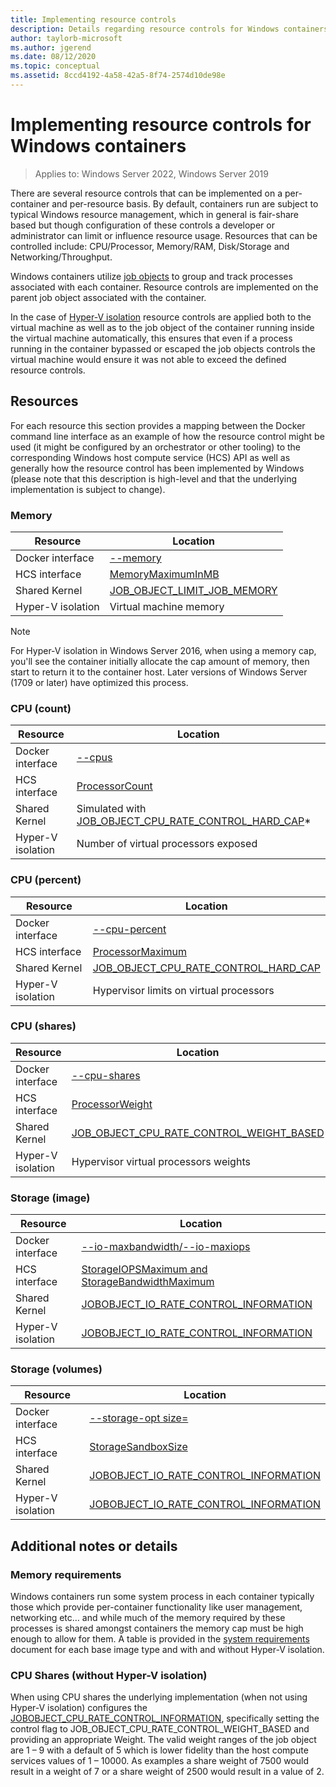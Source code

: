 ```yaml
---
title: Implementing resource controls
description: Details regarding resource controls for Windows containers.
author: taylorb-microsoft
ms.author: jgerend
ms.date: 08/12/2020
ms.topic: conceptual
ms.assetid: 8ccd4192-4a58-42a5-8f74-2574d10de98e
---
```

# Implementing resource controls for Windows containers

> Applies to: Windows Server 2022, Windows Server 2019

There are several resource controls that can be implemented on a per-container and per-resource basis.  By default, containers run are subject to typical Windows resource management, which in general is fair-share based but though configuration of these controls a developer or administrator can limit or influence resource usage.  Resources that can be controlled include: CPU/Processor, Memory/RAM, Disk/Storage and Networking/Throughput.

Windows containers utilize [job objects](/windows/desktop/ProcThread/job-objects) to group and track processes associated with each container.  Resource controls are implemented on the parent job object associated with the container.

In the case of [Hyper-V isolation](./hyperv-container.md) resource controls are applied both to the virtual machine as well as to the job object of the container running inside the virtual machine automatically, this ensures that even if a process running in the container bypassed or escaped the job objects controls the virtual machine would ensure it was not able to exceed the defined resource controls.

## Resources

For each resource this section provides a mapping between the Docker command line interface as an example of how the resource control might be used (it might be configured by an orchestrator or other tooling) to the corresponding Windows host compute service (HCS) API as well as generally how the resource control has been implemented by Windows (please note that this description is high-level and that the underlying implementation is subject to change).

### Memory

| Resource | Location |
|-----|------|
| Docker interface | [--memory](https://docs.docker.com/engine/admin/resource_constraints/#memory) |
| HCS interface | [MemoryMaximumInMB](https://github.com/Microsoft/hcsshim/blob/b144c605002d4086146ca1c15c79e56bfaadc2a7/interface.go#L67) |
| Shared Kernel | [JOB_OBJECT_LIMIT_JOB_MEMORY](/windows/win32/api/winnt/ns-winnt-jobobject_basic_limit_information) |
| Hyper-V isolation | Virtual machine memory |

>[!NOTE]
>For Hyper-V isolation in Windows Server 2016, when using a memory cap, you'll see the container initially allocate the cap amount of memory, then start to return it to the container host. Later versions of Windows Server (1709 or later) have optimized this process.

### CPU (count)

| Resource | Location |
|---|---|
| Docker interface | [--cpus](https://docs.docker.com/engine/admin/resource_constraints/#cpu) |
| HCS interface | [ProcessorCount](https://github.com/Microsoft/hcsshim/blob/b144c605002d4086146ca1c15c79e56bfaadc2a7/interface.go#L67) |
| Shared Kernel | Simulated with [JOB_OBJECT_CPU_RATE_CONTROL_HARD_CAP](/windows/win32/api/winnt/ns-winnt-jobobject_cpu_rate_control_information)* |
| Hyper-V isolation | Number of virtual processors exposed |

### CPU (percent)

| Resource | Location |
|---|---|
| Docker interface | [--cpu-percent](https://docs.docker.com/engine/admin/resource_constraints/#cpu) |
| HCS interface | [ProcessorMaximum](https://github.com/Microsoft/hcsshim/blob/b144c605002d4086146ca1c15c79e56bfaadc2a7/interface.go#L67) |
| Shared Kernel | [JOB_OBJECT_CPU_RATE_CONTROL_HARD_CAP](/windows/win32/api/winnt/ns-winnt-jobobject_cpu_rate_control_information) |
| Hyper-V isolation | Hypervisor limits on virtual processors |

### CPU (shares)

| Resource | Location |
|---|---|
| Docker interface | [--cpu-shares](https://docs.docker.com/engine/admin/resource_constraints/#cpu) |
| HCS interface | [ProcessorWeight](https://github.com/Microsoft/hcsshim/blob/b144c605002d4086146ca1c15c79e56bfaadc2a7/interface.go#L67) |
| Shared Kernel | [JOB_OBJECT_CPU_RATE_CONTROL_WEIGHT_BASED](/windows/win32/api/winnt/ns-winnt-jobobject_cpu_rate_control_information) |
| Hyper-V isolation | Hypervisor virtual processors weights |

### Storage (image)

| Resource | Location |
|---|---|
| Docker interface | [--io-maxbandwidth/--io-maxiops](https://docs.docker.com/edge/engine/reference/commandline/run/#usage) |
| HCS interface | [StorageIOPSMaximum and StorageBandwidthMaximum](https://github.com/Microsoft/hcsshim/blob/b144c605002d4086146ca1c15c79e56bfaadc2a7/interface.go#L67) |
| Shared Kernel | [JOBOBJECT_IO_RATE_CONTROL_INFORMATION](/windows/desktop/api/jobapi2/ns-jobapi2-jobobject_io_rate_control_information) |
| Hyper-V isolation | [JOBOBJECT_IO_RATE_CONTROL_INFORMATION](/windows/desktop/api/jobapi2/ns-jobapi2-jobobject_io_rate_control_information) |

### Storage (volumes)

| Resource | Location |
|---|---|
| Docker interface | [--storage-opt size=](https://docs.docker.com/edge/engine/reference/commandline/run/#set-storage-driver-options-per-container) |
| HCS interface | [StorageSandboxSize](https://github.com/Microsoft/hcsshim/blob/b144c605002d4086146ca1c15c79e56bfaadc2a7/interface.go#L67) |
| Shared Kernel | [JOBOBJECT_IO_RATE_CONTROL_INFORMATION](/windows/desktop/api/jobapi2/ns-jobapi2-jobobject_io_rate_control_information) |
| Hyper-V isolation | [JOBOBJECT_IO_RATE_CONTROL_INFORMATION](/windows/desktop/api/jobapi2/ns-jobapi2-jobobject_io_rate_control_information) |

## Additional notes or details

### Memory requirements

Windows containers run some system process in each container typically those which provide per-container functionality like user management, networking etc… and while much of the memory required by these processes is shared amongst containers the memory cap must be high enough to allow for them.  A table is provided in the [system requirements](../deploy-containers/system-requirements.md#memory-requirements) document for each base image type and with and without Hyper-V isolation.

### CPU Shares (without Hyper-V isolation)

When using CPU shares the underlying implementation (when not using Hyper-V isolation) configures the [JOBOBJECT_CPU_RATE_CONTROL_INFORMATION](/windows/win32/api/winnt/ns-winnt-jobobject_cpu_rate_control_information), specifically setting the control flag to JOB_OBJECT_CPU_RATE_CONTROL_WEIGHT_BASED and providing an appropriate Weight.  The valid weight ranges of the job object are 1 – 9 with a default of 5 which is lower fidelity than the host compute services values of 1 – 10000.  As examples a share weight of 7500 would result in a weight of 7 or a share weight of 2500 would result in a value of 2.
